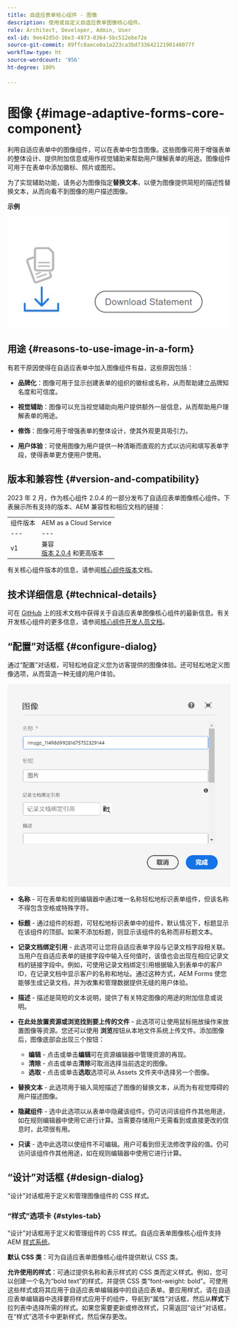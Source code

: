 ```yaml
---
title: 自适应表单核心组件 - 图像
description: 使用或自定义自适应表单图像核心组件。
role: Architect, Developer, Admin, User
exl-id: 9ee42d5d-16e3-4973-8364-5bc512ebe72e
source-git-commit: 89ffc8aece0a1a223ca3bd73364212190148077f
workflow-type: ht
source-wordcount: '956'
ht-degree: 100%

---
```


# 图像 {#image-adaptive-forms-core-component}

利用自适应表单中的图像组件，可以在表单中包含图像。这些图像可用于增强表单的整体设计、提供附加信息或用作视觉辅助来帮助用户理解表单的用途。图像组件可用于在表单中添加徽标、照片或图形。

为了实现辅助功能，请务必为图像指定&#x200B;**替换文本**，以便为图像提供简短的描述性替换文本，从而向看不到图像的用户描述图像。


**示例**

![](/help/adaptive-forms/assets/image.png)


## 用途 {#reasons-to-use-image-in-a-form}

有若干原因使得在自适应表单中加入图像组件有益，这些原因包括：

* **品牌化**：图像可用于显示创建表单的组织的徽标或名称，从而帮助建立品牌知名度和可信度。

* **视觉辅助**：图像可以充当视觉辅助向用户提供额外一层信息，从而帮助用户理解表单的用途。

* **修饰**：图像可用于增强表单的整体设计，使其外观更具吸引力。

* **用户体验**：可使用图像为用户提供一种清晰而直观的方式以访问和填写表单字段，使得表单更方便用户使用。

## 版本和兼容性 {#version-and-compatibility}

2023 年 2 月，作为核心组件 2.0.4 的一部分发布了自适应表单图像核心组件。下表展示所有支持的版本、AEM 兼容性和相应文档的链接：

|  |  |
|---|---|
| 组件版本 | AEM as a Cloud Service |
| --- | --- |
| v1 | 兼容<br>[版本 2.0.4](/help/versions.md) 和更高版本 | 兼容 | 兼容 |

有关核心组件版本的信息，请参阅[核心组件版本](/help/versions.md)文档。


<!-- ## Sample Component Output {#sample-component-output}

To experience the Accordion Component as well as see examples of its configuration options as well as HTML and JSON output, visit the [Component Library](https://adobe.com/go/aem_cmp_library_accordion). -->

## 技术详细信息 {#technical-details}

可在 [GitHub](https://github.com/adobe/aem-core-forms-components/tree/master/ui.af.apps/src/main/content/jcr_root/apps/core/fd/components/form/image/v1/image) 上的技术文档中获得关于自适应表单图像核心组件的最新信息。有关开发核心组件的更多信息，请参阅[核心组件开发人员文档](/help/developing/overview.md)。


## “配置”对话框 {#configure-dialog}

通过“配置”对话框，可轻松地自定义您为访客提供的图像体验。还可轻松地定义图像选项，从而营造一种无缝的用户体验。

![“属性”选项卡](/help/adaptive-forms/assets/image_properties.png)

* **名称** - 可在表单和规则编辑器中通过唯一名称轻松地标识表单组件，但该名称不得包含空格或特殊字符。

* **标题** - 通过组件的标题，可轻松地标识表单中的组件，默认情况下，标题显示在该组件的顶部。如果不添加标题，则显示该组件的名称而非标题文本。

* **记录文档绑定引用** - 此选项可让您将自适应表单字段与记录文档字段相关联。当用户在自适应表单的链接字段中输入任何值时，该值也会出现在相应记录文档的链接字段中。例如，可使用记录文档绑定引用根据输入到表单中的客户 ID，在记录文档中显示客户的名称和地址。通过这种方式，AEM Forms 使您能够生成记录文档，并为收集和管理数据提供无缝的用户体验。

* **描述** - 描述是简短的文本说明，提供了有关特定图像的用途的附加信息或说明。

* **在此处放置资源或浏览找到要上传的文件** - 此选项可让使用鼠标拖放操作来放置图像等资源。您还可以使用 **浏览**&#x200B;按钮从本地文件系统上传文件。添加图像后，图像底部会出现三个按钮：
   * **编辑** - 点击或单击&#x200B;**编辑**&#x200B;可在资源编辑器中管理资源的再现。
   * **清除** - 点击或单击&#x200B;**清除**&#x200B;可取消选择当前选定的图像。
   * **选取** - 点击或单击&#x200B;**选取**&#x200B;选项可从 Assets 文件夹中选择另一个图像。

* **替换文本** - 此选项用于输入简短描述了图像的替换文本，从而为有视觉障碍的用户描述图像。

* **隐藏组件** - 选中此选项以从表单中隐藏该组件。仍可访问该组件作其他用途，如在规则编辑器中使用它进行计算。当需要存储用户无需看到或直接更改的信息时，此项很有用。

* **只读** - 选中此选项以使组件不可编辑。用户可看到但无法修改字段的值。仍可访问该组件作其他用途，如在规则编辑器中使用它进行计算。

## “设计”对话框 {#design-dialog}

“设计”对话框用于定义和管理图像组件的 CSS 样式。

### “样式”选项卡 {#styles-tab}

“设计”对话框用于定义和管理组件的 CSS 样式。自适应表单图像核心组件支持 AEM [样式系统](/help/get-started/authoring.md#component-styling)。

**默认 CSS 类**：可为自适应表单图像核心组件提供默认 CSS 类。

**允许使用的样式**：可通过提供名称和表示样式的 CSS 类而定义样式。例如，您可以创建一个名为“bold text”的样式，并提供 CSS 类“font-weight: bold”。可使用这些样式或将其应用于自适应表单编辑器中的自适应表单。要应用样式，请在自适应表单编辑器中选择要将样式应用于的组件，导航到“属性”对话框，然后从&#x200B;**样式**&#x200B;下拉列表中选择所需的样式。如果您需要更新或修改样式，只需返回“设计”对话框，在“样式”选项卡中更新样式，然后保存更改。
